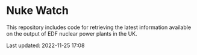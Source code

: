 # Nuke Watch

This repository includes code for retrieving the latest information available on the output of EDF nuclear power plants in the UK.

Last updated: 2022-11-25 17:08
